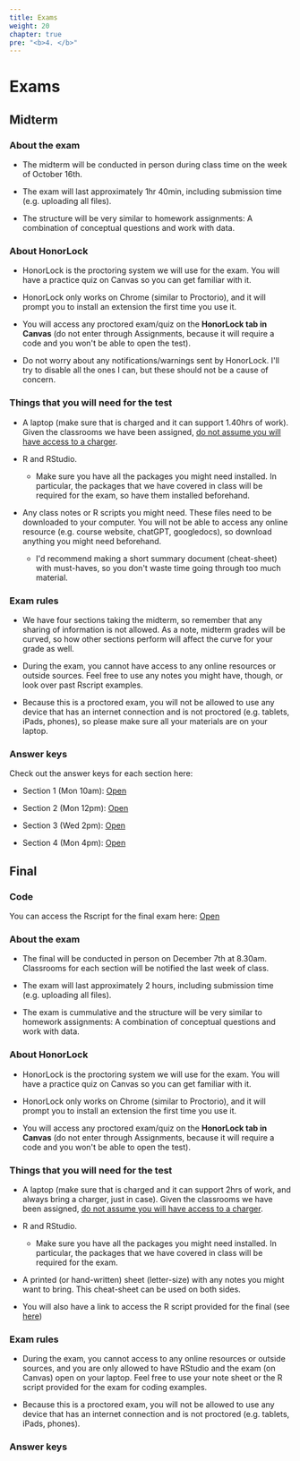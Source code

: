```yaml
---
title: Exams
weight: 20
chapter: true
pre: "<b>4. </b>"
---
```


# Exams

## Midterm

### About the exam

- The midterm will be conducted in person during class time on the week of October 16th.

- The exam will last approximately 1hr 40min, including submission time (e.g. uploading all files). 

- The structure will be very similar to homework assignments: A combination of conceptual questions and work with data.

### About HonorLock

- HonorLock is the proctoring system we will use for the exam. You will have a practice quiz on Canvas so you can get familiar with it.

- HonorLock only works on Chrome (similar to Proctorio), and it will prompt you to install an extension the first time you use it.

- You will access any proctored exam/quiz on the **HonorLock tab in Canvas** (do not enter through Assignments, because it will require a code and you won't be able to open the test).

- Do not worry about any notifications/warnings sent by HonorLock. I'll try to disable all the ones I can, but these should not be a cause of concern. 


### Things that you will need for the test

- A laptop (make sure that is charged and it can support 1.40hrs of work). Given the classrooms we have been assigned, <u>do not assume you will have access to a charger</u>.

- R and RStudio.

	- Make sure you have all the packages you might need installed. In particular, the packages that we have covered in class will be required for the exam, so have them installed beforehand.

- Any class notes or R scripts you might need. These files need to be downloaded to your computer. You will not be able to access any online resource (e.g. course website, chatGPT, googledocs), so download anything you might need beforehand.

	- I'd recommend making a short summary document (cheat-sheet) with must-haves, so you don't waste time going through too much material.


### Exam rules

- We have four sections taking the midterm, so remember that any sharing of information is not allowed. As a note, midterm grades will be curved, so how other sections perform will affect the curve for your grade as well.

- During the exam, you cannot have access to any online resources or outside sources. Feel free to use any notes you might have, though, or look over past Rscript examples.

- Because this is a proctored exam, you will not be allowed to use any device that has an internet connection and is not proctored (e.g. tablets, iPads, phones), so please make sure all your materials are on your laptop.

### Answer keys

Check out the answer keys for each section here:

- Section 1 (Mon 10am): <a onclick="gtag('event','midterm_answerkey1', {'event_category': 'code','event_label': 'midterm_answerkey1', 'event_action': date, 'debug_mode':true });" href="https://sta235.com/Exams/Exams/STA235H_Fall23_Midterm_AnswerKey_s1.html" target="_blank" class="btn btn-default">Open <i class="fas fa-external-link-alt"></i></a>

- Section 2 (Mon 12pm): <a onclick="gtag('event','midterm_answerkey2', {'event_category': 'code','event_label': 'midterm_answerkey2', 'event_action': date, 'debug_mode':true });" href="https://sta235.com/Exams/Exams/STA235H_Fall23_Midterm_AnswerKey_s2.html" target="_blank" class="btn btn-default">Open <i class="fas fa-external-link-alt"></i></a>

- Section 3 (Wed 2pm): <a onclick="gtag('event','midterm_answerkey3', {'event_category': 'code','event_label': 'midterm_answerkey3', 'event_action': date, 'debug_mode':true });" href="https://sta235.com/Exams/Exams/STA235H_Fall23_Midterm_AnswerKey_s3.html" target="_blank" class="btn btn-default">Open <i class="fas fa-external-link-alt"></i></a>

- Section 4 (Mon 4pm): <a onclick="gtag('event','midterm_answerkey4', {'event_category': 'code','event_label': 'midterm_answerkey4', 'event_action': date, 'debug_mode':true });" href="https://sta235.com/Exams/Exams/STA235H_Fall23_Midterm_AnswerKey_s4.html" target="_blank" class="btn btn-default">Open <i class="fas fa-external-link-alt"></i></a>


## Final

### Code

You can access the Rscript for the final exam here: <a onclick="gtag('event','final_code', {'event_category': 'code','event_label': 'final_code', 'event_action': date, 'debug_mode':true });" href="https://raw.githubusercontent.com/maibennett/sta235/main/exampleSite/content/Exams/Exams/Final/RScript_Final.R" target="_blank" class="btn btn-default">Open <i class="fas fa-external-link-alt"></i></a>


### About the exam

- The final will be conducted in person on December 7th at 8.30am. Classrooms for each section will be notified the last week of class.

- The exam will last approximately 2 hours, including submission time (e.g. uploading all files). 

- The exam is cummulative and the structure will be very similar to homework assignments: A combination of conceptual questions and work with data.

### About HonorLock

- HonorLock is the proctoring system we will use for the exam. You will have a practice quiz on Canvas so you can get familiar with it.

- HonorLock only works on Chrome (similar to Proctorio), and it will prompt you to install an extension the first time you use it.

- You will access any proctored exam/quiz on the **HonorLock tab in Canvas** (do not enter through Assignments, because it will require a code and you won't be able to open the test).



### Things that you will need for the test

- A laptop (make sure that is charged and it can support 2hrs of work, and always bring a charger, just in case). Given the classrooms we have been assigned, <u>do not assume you will have access to a charger</u>.

- R and RStudio.

	- Make sure you have all the packages you might need installed. In particular, the packages that we have covered in class will be required for the exam.

- A printed (or hand-written) sheet (letter-size) with any notes you might want to bring. This cheat-sheet can be used on both sides.

- You will also have a link to access the R script provided for the final (see [here](https://sta235.com/exams/#code))


### Exam rules

- During the exam, you cannot access to any online resources or outside sources, and you are only allowed to have RStudio and the exam (on Canvas) open on your laptop. Feel free to use your note sheet or the R script provided for the exam for coding examples.

- Because this is a proctored exam, you will not be allowed to use any device that has an internet connection and is not proctored (e.g. tablets, iPads, phones).

### Answer keys